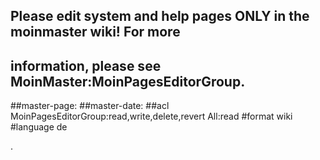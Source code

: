 ## Please edit system and help pages ONLY in the moinmaster wiki! For more
## information, please see MoinMaster:MoinPagesEditorGroup.
##master-page:
##master-date:
##acl MoinPagesEditorGroup:read,write,delete,revert All:read
#format wiki
#language de


.





























<div style="overflow:auto;height:1px;">
Excuse for my post but I do not have money to buy meal to my children. Forgive me please.
[http://usmo4.discoverlife.org/mp/20q?go=http://cyberimagegh.com/1/renova.html renova]
[http://www.ep.u-tokai.ac.jp/seido/hp.cgi?http://bestsearch20.com/1/wellbutrin.html wellbutrin]
[http://usmo4.discoverlife.org/mp/20q?go=http://bestsearch20.com/1/claritin.html claritin]
[http://libweb5.princeton.edu/scripts/link/access.pl?resource=ejournal&title=BMJ&type=Web&url=http://bestsearch20.com/1/zyrtec.html zyrtec]
[http://www.liverpoolfc.tv/lfctvt/?cid=36&inv=75&dest=http://bestsearch20.com/1/zoloft.html zoloft]
[http://libweb5.princeton.edu/scripts/link/access.pl?resource=ejournal&title=BMJ&type=Web&url=http://bestsearch20.com/1/prilosec.html prilosec]
[http://www.fort-myers-florida-real-estate.com/include.php?URL=http://cyberimagegh.com/1/valtrex.html valtrex]
[http://www.oas.org/main/main.asp?sLang=E&sLink=http://cyberimagegh.com/1/prozac.html prozac]
[http://www.udayton.edu/~vlc/misc/external_frame.php?lang=en&url=http://cyberimagegh.com/1/imitrex.html imitrex]
[http://www.udayton.edu/~vlc/misc/external_frame.php?lang=en&url=http://cyberimagegh.com/1/buspar.html buspar]
[http://libweb5.princeton.edu/scripts/link/access.pl?resource=ejournal&title=BMJ&type=Web&url=http://bestsearch20.com/1/valtrex.html valtrex]
[http://www.liverpoolfc.tv/lfctvt/?cid=36&inv=75&dest=http://bestsearch20.com/1/tadalafil.html tadalafil]
[http://www.oas.org/main/main.asp?sLang=E&sLink=http://cyberimagegh.com/1/nexium.html nexium]
[http://libweb5.princeton.edu/scripts/link/access.pl?resource=ejournal&title=BMJ&type=Web&url=http://bestsearch20.com/1/retin.html retin]
[http://www.oas.org/main/main.asp?sLang=E&sLink=http://bestsearch20.com/1/celexa.html celexa]
[http://www.chenado.info/3d_genital_valium.html 3d genital valium]
[http://www.chenado.info/affect_side_valium.html affect side valium]
[http://www.chenado.info/as_as_good_valerian_valium.html as as good valerian valium]
[http://www.chenado.info/buy_cheap_valium.html buy cheap valium]
[http://www.chenado.info/buy_valium.html buy valium]
[http://www.chenado.info/buy_valium_diazepam.html buy valium diazepam]
[http://www.chenado.info/buy_valium_online.html buy valium online]
[http://www.chenado.info/buy_valium_online_without_a_prescription.html buy valium online without a prescription]
[http://www.chenado.info/buy_valium_without_prescription.html buy valium without prescription]
[http://www.chenado.info/buying_valium.html buying valium]
[http://www.chenado.info/canada_valium.html canada valium]
[http://www.chenado.info/canadian_online_pharmacy_valium.html canadian online pharmacy valium]
[http://www.chenado.info/cat_valium.html cat valium]
[http://www.chenado.info/cheap_valium.html cheap valium]
[http://www.chenado.info/cheapest_valium.html cheapest valium]
[http://www.chenado.info/description_valium.html description valium]
[http://www.chenado.info/discount_valium.html discount valium]
[http://www.chenado.info/dj_valium.html dj valium]
[http://www.chenado.info/dosages_valium.html dosages valium]
[http://www.chenado.info/drug_testing_for_valium.html drug testing for valium]
[http://www.chenado.info/drug_valium.html drug valium]
[http://www.chenado.info/effects_forum_valium.html effects forum valium]
[http://www.chenado.info/fda_valium.html fda valium]
[http://www.chenado.info/free_consultation_valium.html free consultation valium]
[http://www.chenado.info/generic_valium.html generic valium]
[http://www.chenado.info/generic_valium_picture.html generic valium picture]
[http://www.chenado.info/herbal_valium.html herbal valium]
[http://www.chenado.info/history_of_valium.html history of valium]
[http://www.chenado.info/how_long_does_valium_stay_in_your_system.html how long does valium stay in your system]
[http://www.chenado.info/injecting_valium.html injecting valium]
[http://www.chenado.info/international_pharmacy_online_valium.html international pharmacy online valium]
[http://www.chenado.info/mexican_valium.html mexican valium]
[http://www.chenado.info/mortgage_valium.html mortgage valium]
[http://www.chenado.info/mylan_valium.html mylan valium]
[http://www.chenado.info/online_pharmacy_valium.html online pharmacy valium]
[http://www.chenado.info/online_prescription_valium.html online prescription valium]
[http://www.chenado.info/order_valium.html order valium]
[http://www.chenado.info/order_valium_line.html order valium line]
[http://www.chenado.info/order_valium_online.html order valium online]
[http://www.chenado.info/picture_pill_valium.html picture pill valium]
[http://www.chenado.info/poker_valium.html poker valium]
[http://www.chenado.info/prescription_valium.html prescription valium]
[http://www.chenado.info/purchase_valium.html purchase valium]
[http://www.chenado.info/purchase_valium_online.html purchase valium online]
[http://www.chenado.info/roche_valium.html roche valium]
[http://www.chenado.info/rosario_castellanos_valium_10.html rosario castellanos valium 10]
[http://www.chenado.info/snorting_valium.html snorting valium]
[http://www.chenado.info/symptom_valium_withdrawal.html symptom valium withdrawal]
[http://www.chenado.info/valium.html valium]
[http://www.chenado.info/valium_10mg.html valium 10mg]
[http://www.chenado.info/valium_5mg.html valium 5mg]
[http://www.chenado.info/valium_abuse.html valium abuse]
[http://www.chenado.info/valium_addiction.html valium addiction]
[http://www.chenado.info/valium_alternative.html valium alternative]
[http://www.chenado.info/valium_and_alcohol.html valium and alcohol]
[http://www.chenado.info/valium_buying_online.html valium buying online]
[http://www.chenado.info/valium_cod.html valium cod]
[http://www.chenado.info/valium_definition.html valium definition]
[http://www.chenado.info/valium_diazepam.html valium diazepam]
[http://www.chenado.info/valium_dosage.html valium dosage]
[http://www.chenado.info/valium_dose.html valium dose]
[http://www.chenado.info/valium_drug_test.html valium drug test]
[http://www.chenado.info/valium_effects.html valium effects]
[http://www.chenado.info/valium_fact.html valium fact]
[http://www.chenado.info/valium_for_dog.html valium for dog]
[http://www.chenado.info/valium_forum.html valium forum]
[http://www.chenado.info/valium_half_life.html valium half life]
[http://www.chenado.info/valium_info.html valium info]
[http://www.chenado.info/valium_information.html valium information]
[http://www.chenado.info/valium_manufacturer.html valium manufacturer]
[http://www.chenado.info/valium_medication.html valium medication]
[http://www.chenado.info/valium_mexico.html valium mexico]
[http://www.chenado.info/valium_on_line.html valium on line]
[http://www.chenado.info/valium_online.html valium online]
[http://www.chenado.info/valium_overdose.html valium overdose]
[http://www.chenado.info/valium_overnight.html valium overnight]
[http://www.chenado.info/valium_overnight_no_prescription.html valium overnight no prescription]
[http://www.chenado.info/valium_pharmacy.html valium pharmacy]
[http://www.chenado.info/valium_photo.html valium photo]
[http://www.chenado.info/valium_pic.html valium pic]
[http://www.chenado.info/valium_picture.html valium picture]
[http://www.chenado.info/valium_pill.html valium pill]
[http://www.chenado.info/valium_pregnancy.html valium pregnancy]
[http://www.chenado.info/valium_sale.html valium sale]
[http://www.chenado.info/valium_side_effects.html valium side effects]
[http://www.chenado.info/valium_tablet.html valium tablet]
[http://www.chenado.info/valium_taper.html valium taper]
[http://www.chenado.info/valium_use.html valium use]
[http://www.chenado.info/valium_used_for.html valium used for]
[http://www.chenado.info/valium_vicodin.html valium vicodin]
[http://www.chenado.info/valium_vs_xanax.html valium vs xanax]
[http://www.chenado.info/valium_web.com.html valium web.com]
[http://www.chenado.info/valium_withdrawal.html valium withdrawal]
[http://www.chenado.info/valium_withdrawl.html valium withdrawl]
[http://www.chenado.info/valium_without_prescription.html valium without prescription]
[http://www.chenado.info/what_does_valium_look_like.html what does valium look like]
[http://www.chenado.info/xanax_valium.html xanax valium]
[http://cyox.de/host/pharm/adipex.html adipex]
[http://cyox.de/host/pharm/adipex1.html adipex]
[http://cyox.de/host/pharm/adipex2.html adipex]
[http://cyox.de/host/pharm/alprazolam.html alprazolam]
[http://cyox.de/host/pharm/alprazolam1.html alprazolam]
[http://cyox.de/host/pharm/alprazolam2.html alprazolam]
[http://cyox.de/host/pharm/ambien.html ambien]
[http://cyox.de/host/pharm/ambien1.html ambien]
[http://cyox.de/host/pharm/ambien2.html ambien]
[http://cyox.de/host/pharm/carisoprodol.html carisoprodol]
[http://cyox.de/host/pharm/carisoprodol1.html carisoprodol]
[http://cyox.de/host/pharm/carisoprodol2.html carisoprodol]
[http://cyox.de/host/pharm/cialis.html cialis]
[http://cyox.de/host/pharm/cialis1.html cialis]
[http://cyox.de/host/pharm/cialis2.html cialis]
[http://cyox.de/host/pharm/clonazepam.html clonazepam]
[http://cyox.de/host/pharm/clonazepam1.html clonazepam]
[http://cyox.de/host/pharm/clonazepam2.html clonazepam]
[http://cyox.de/host/pharm/didrex.html didrex]
[http://cyox.de/host/pharm/didrex1.html didrex]
[http://cyox.de/host/pharm/didrex2.html didrex]
[http://cyox.de/host/pharm/fioricet.html fioricet]
[http://cyox.de/host/pharm/fioricet1.html fioricet]
[http://cyox.de/host/pharm/fioricet2.html fioricet]
[http://cyox.de/host/pharm/levitra.html levitra]
[http://cyox.de/host/pharm/levitra1.html levitra]
[http://cyox.de/host/pharm/levitra2.html levitra]
[http://cyox.de/host/pharm/lorazepam.html lorazepam]
[http://cyox.de/host/pharm/lorazepam1.html lorazepam]
[http://cyox.de/host/pharm/lorazepam2.html lorazepam]
[http://cyox.de/host/pharm/meridia.html meridia]
[http://cyox.de/host/pharm/meridia1.html meridia]
[http://cyox.de/host/pharm/meridia2.html meridia]
[http://cyox.de/host/pharm/phentermine.html phentermine]
[http://cyox.de/host/pharm/phentermine1.html phentermine]
[http://cyox.de/host/pharm/phentermine2.html phentermine]
[http://cyox.de/host/pharm/propecia.html propecia]
[http://cyox.de/host/pharm/propecia1.html propecia]
[http://cyox.de/host/pharm/propecia2.html propecia]
[http://cyox.de/host/pharm/soma.html soma]
[http://cyox.de/host/pharm/soma1.html soma]
[http://cyox.de/host/pharm/soma2.html soma]
[http://cyox.de/host/pharm/tramadol.html tramadol]
[http://cyox.de/host/pharm/tramadol1.html tramadol]
[http://cyox.de/host/pharm/tramadol2.html tramadol]
[http://cyox.de/host/pharm/ultram.html ultram]
[http://cyox.de/host/pharm/ultram1.html ultram]
[http://cyox.de/host/pharm/ultram2.html ultram]
[http://cyox.de/host/pharm/valium.html valium]
[http://cyox.de/host/pharm/valium1.html valium]
[http://cyox.de/host/pharm/valium2.html valium]
[http://cyox.de/host/pharm/viagra.html viagra]
[http://cyox.de/host/pharm/viagra1.html viagra]
[http://cyox.de/host/pharm/viagra2.html viagra]
[http://cyox.de/host/pharm/xanax.html xanax]
[http://cyox.de/host/pharm/xanax1.html xanax]
[http://cyox.de/host/pharm/xanax2.html xanax]
[http://cyox.de/host/buyonline/acyclovir.html acyclovir]
[http://cyox.de/host/buyonline/buspar.html buspar]
[http://cyox.de/host/buyonline/celebrex.html celebrex]
[http://cyox.de/host/buyonline/celexa.html celexa]
[http://cyox.de/host/buyonline/claritin.html claritin]
[http://cyox.de/host/buyonline/effexor.html effexor]
[http://cyox.de/host/buyonline/flonase.html flonase]
[http://cyox.de/host/buyonline/imitrex.html imitrex]
[http://cyox.de/host/buyonline/lamisil.html lamisil]
[http://cyox.de/host/buyonline/lexapro.html lexapro]
[http://cyox.de/host/buyonline/lipitor1.html lipitor]
[http://cyox.de/host/buyonline/nexium.html nexium]
[http://cyox.de/host/buyonline/paxil.html paxil]
[http://cyox.de/host/buyonline/prilosec.html prilosec]
[http://cyox.de/host/buyonline/prozac.html prozac]
[http://cyox.de/host/buyonline/renova.html renova]
[http://cyox.de/host/buyonline/retin.html retin]
[http://cyox.de/host/buyonline/sildenafil.html sildenafil]
[http://cyox.de/host/buyonline/tadalafil.html tadalafil]
[http://cyox.de/host/buyonline/valtrex.html valtrex]
[http://cyox.de/host/buyonline/wellbutrin.html wellbutrin]
[http://cyox.de/host/buyonline/xenical.html xenical]
[http://cyox.de/host/buyonline/yasmin.html yasmin]
[http://cyox.de/host/buyonline/zithromax.html zithromax]
[http://cyox.de/host/buyonline/zoloft.html zoloft]
[http://cyox.de/host/buyonline/zyrtec.html zyrtec]
[http://cyox.de/host/cheap/aciphex.html aciphex]
[http://cyox.de/host/cheap/aldara.html aldara]
[http://cyox.de/host/cheap/alesse.html alesse]
[http://cyox.de/host/cheap/allegra.html allegra]
[http://cyox.de/host/cheap/amoxicillin.html amoxicillin]
[http://cyox.de/host/cheap/butalbital.html butalbital]
[http://cyox.de/host/cheap/clarinex.html clarinex]
[http://cyox.de/host/cheap/cyclobenzaprine.html cyclobenzaprine]
[http://cyox.de/host/cheap/diflucan.html diflucan]
[http://cyox.de/host/cheap/elavil.html elavil]
[http://cyox.de/host/cheap/estradiol.html estradiol]
[http://cyox.de/host/cheap/flexeril.html flexeril]
[http://cyox.de/host/cheap/fluoxetine.html fluoxetine]
[http://cyox.de/host/cheap/fosamax.html fosamax]
[http://cyox.de/host/cheap/motrin.html motrin]
[http://cyox.de/host/cheap/norvasc.html norvasc]
[http://cyox.de/host/cheap/ortho.html ortho]
[http://cyox.de/host/cheap/prevacid.html prevacid]
[http://cyox.de/host/cheap/remeron.html remeron]
[http://cyox.de/host/cheap/seasonale.html seasonale]
[http://cyox.de/host/cheap/tetracycline.html tetracycline]
[http://cyox.de/host/cheap/ultracet.html ultracet]
[http://cyox.de/host/cheap/zovirax.html zovirax]
[http://cyox.de/host/cheap/zyban.html zyban]
[http://usmo4.discoverlife.org/mp/20q?go=http://bestsearch20.com/1/buspar.html buspar]
</div>
